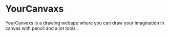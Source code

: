 # YourCanvaxs
YourCanvaxs is a drawing webapp where you can draw your imagination in canvas with pencil and a lot tools .
